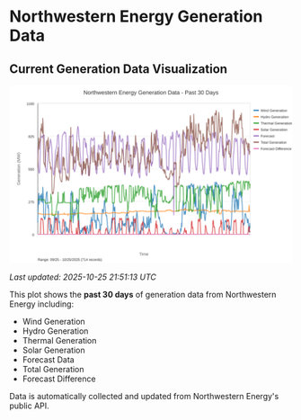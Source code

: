 # Northwestern Energy Generation Data

## Current Generation Data Visualization

![Northwestern Energy Generation Data](images/nwe_generation_plot.svg)

*Last updated: 2025-10-25 21:51:13 UTC*

This plot shows the **past 30 days** of generation data from Northwestern Energy including:
- Wind Generation
- Hydro Generation  
- Thermal Generation
- Solar Generation
- Forecast Data
- Total Generation
- Forecast Difference

Data is automatically collected and updated from Northwestern Energy's public API.


